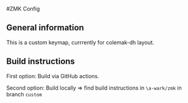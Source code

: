 #ZMK Config

## General information

This is a custom keymap, currrently for colemak-dh layout.

## Build instructions

First option: Build via GitHub actions.

Second option: Build locally => find build instructions in `\a-wark/zmk` in branch `custom` 
